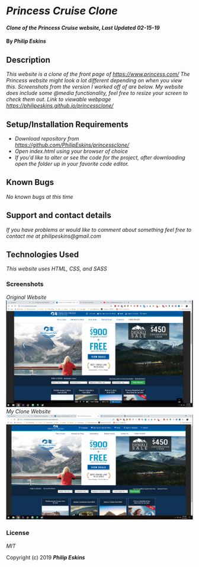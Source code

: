 # _Princess Cruise Clone_

#### _Clone of the Princess Cruise website, Last Updated 02-15-19_

#### By _**Philip Eskins**_

## Description

_This website is a clone of the front page of https://www.princess.com/ The Princess website might look a lot different depending on when you view this. Screenshots from the version I worked off of are below. My website does include some @media functionality, feel free to resize your screen to check them out._
_Link to viewable webpage https://philipeskins.github.io/princessclone/_

## Setup/Installation Requirements

* _Download repository from https://github.com/PhilipEskins/princessclone/_
* _Open index.html using your browser of choice_
* _If you'd like to alter or see the code for the project, after downloading open the folder up in your favorite code editor._

## Known Bugs

_No known bugs at this time_

## Support and contact details

_If you have problems or would like to comment about something feel free to contact me at philipeskins@gmail.com_

## Technologies Used

_This website uses HTML, CSS, and SASS_

### Screenshots
_Original Website_
![Alt text](img/princess.jpg?raw=true "Original Website")
_My Clone Website_
![Alt text](img/clone.jpg?raw=true "My Clone Website")

### License

*MIT*

Copyright (c) 2019 **_Philip Eskins_**
